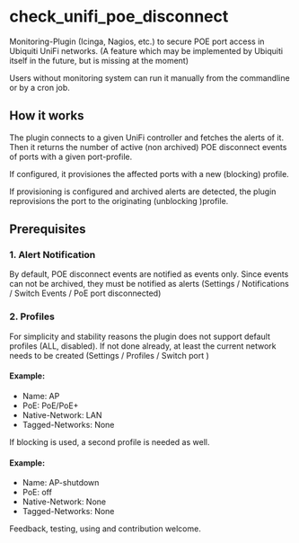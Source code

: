 # check_unifi_poe_disconnect
Monitoring-Plugin (Icinga, Nagios, etc.) to secure POE port access in Ubiquiti UniFi networks.
(A feature which may be implemented by Ubiquiti itself in the future, but is missing at the moment)

Users without monitoring system can run it manually from the commandline or by a cron job.

## How it works
The plugin connects to a given UniFi controller and fetches the alerts of it.
Then it returns the number of active (non archived) POE disconnect events of ports with a given port-profile.

If configured, it provisiones the affected ports with a new (blocking) profile.

If provisioning is configured and archived alerts are detected,
the plugin reprovisions the port to the originating (unblocking )profile.

## Prerequisites
### 1. Alert Notification
By default, POE disconnect events are notified as events only. Since events can not be archived,
they must be notified as alerts (Settings / Notifications / Switch Events / PoE port disconnected)

### 2. Profiles
For simplicity and stability reasons the plugin does not support default profiles (ALL, disabled).
If not done already, at least the current network needs to be created (Settings / Profiles / Switch port )
#### Example:
- Name: AP
- PoE: PoE/PoE+
- Native-Network: LAN
- Tagged-Networks: None

If blocking is used, a second profile is needed as well.
#### Example:
- Name: AP-shutdown
- PoE: off
- Native-Network: None
- Tagged-Networks: None


Feedback, testing, using and contribution welcome.
